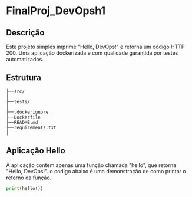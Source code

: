 <h1>FinalProj_DevOpsh1</h1>

<h2>Descrição</h2>

  Este projeto simples imprime "Hello, DevOps!" e retorna um código HTTP 200. Uma aplicação dockerizada e com qualidade garantida por testes automatizados.

<h2>Estrutura</h2>

```
├──src/ 
│   
├──tests/              
│
├──.dockerignore
├──Dockerfile
├──README.md
├──requirements.txt
│
```

<h2>Aplicação Hello</h2>

A aplicação contem apenas uma função chamada "hello", que retorna "Hello, DevOps!".
o codigo abaixo é uma demonstração de como printar o retorno da função.

``` python
print(hello())

```